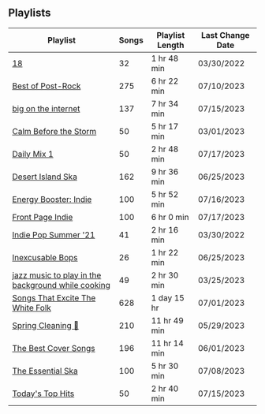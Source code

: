 ## Playlists
|Playlist | Songs | Playlist Length| Last Change Date|
|---|---|---|---|
|[18](/Playlists/Pretty/7DrLIIvXwjSRTAaQjmZtDC.md) | 32 | 1 hr 48 min | 03/30/2022 | 
|[Best of Post-Rock](/Playlists/Pretty/4ebKOuGNfJ5g8RdtbEBHxe.md) | 275 | 6 hr 22 min | 07/10/2023 | 
|[big on the internet](/Playlists/Pretty/37i9dQZF1DX5Vy6DFOcx00.md) | 137 | 7 hr 34 min | 07/15/2023 | 
|[Calm Before the Storm](/Playlists/Pretty/37i9dQZF1DWWTdxbiocWOL.md) | 50 | 5 hr 17 min | 03/01/2023 | 
|[Daily Mix 1](/Playlists/Pretty/37i9dQZF1E39Gzb56luQni.md) | 50 | 2 hr 48 min | 07/17/2023 | 
|[Desert Island Ska](/Playlists/Pretty/7AodoCcN7r6zCDut0GnG8g.md) | 162 | 9 hr 36 min | 06/25/2023 | 
|[Energy Booster: Indie](/Playlists/Pretty/37i9dQZF1DX8hY56Fq3fM0.md) | 100 | 5 hr 52 min | 07/16/2023 | 
|[Front Page Indie](/Playlists/Pretty/37i9dQZF1DX2Nc3B70tvx0.md) | 100 | 6 hr 0 min | 07/17/2023 | 
|[Indie Pop Summer '21](/Playlists/Pretty/4BcXTPzIirZmyzp2jj1k5n.md) | 41 | 2 hr 16 min | 03/30/2022 | 
|[Inexcusable Bops](/Playlists/Pretty/1EsozxnoOIr5u6iMfmobfh.md) | 26 | 1 hr 22 min | 06/25/2023 | 
|[jazz music to play in the background while cooking](/Playlists/Pretty/5TrM2C1a4McxIlFMgxgEHi.md) | 49 | 2 hr 30 min | 03/25/2023 | 
|[Songs That Excite The White Folk](/Playlists/Pretty/3MCgdDL3VM4sNHqSVJMDXO.md) | 628 | 1 day 15 hr | 07/01/2023 | 
|[Spring Cleaning 🧽 ](/Playlists/Pretty/3R4JUoD8HBVxgAXGRHp6Q9.md) | 210 | 11 hr 49 min | 05/29/2023 | 
|[The Best Cover Songs](/Playlists/Pretty/7qYDPkTgFw2Z9goeMSgrVC.md) | 196 | 11 hr 14 min | 06/01/2023 | 
|[The Essential Ska](/Playlists/Pretty/37i9dQZF1DX7WJ4yDmRK8R.md) | 100 | 5 hr 30 min | 07/08/2023 | 
|[Today's Top Hits ](/Playlists/Pretty/37i9dQZF1DXcBWIGoYBM5M.md) | 50 | 2 hr 40 min | 07/15/2023 | 

